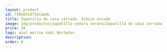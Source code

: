 ```yaml
---
layout: product
id: 73050218f1bcae0c
title: Zapatilla de casa cerrada. Dibujo escudo
image: img/productos/zapatilla señora verano/Zapatilla de casa cerrada. Dibujo escudo=18=azul marino kaki Norteñas.webp
price: 18
tags: azul marino kaki Norteñas
description: 
order: 0
---
```

